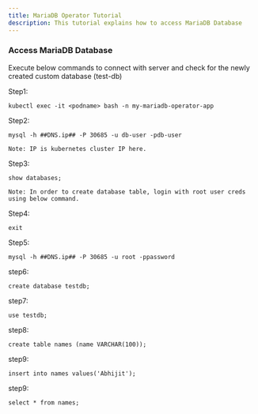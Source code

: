 ```yaml
---
title: MariaDB Operator Tutorial
description: This tutorial explains how to access MariaDB Database
---
```


### Access MariaDB Database 

Execute below commands to connect with server and check for the newly created custom database (test-db)

Step1:

```execute
kubectl exec -it <podname> bash -n my-mariadb-operator-app
```
Step2:

```execute
mysql -h ##DNS.ip## -P 30685 -u db-user -pdb-user
```
```
Note: IP is kubernetes cluster IP here.
```
  
Step3:
```execute
show databases;
```
```
Note: In order to create database table, login with root user creds using below command.
```

Step4:
```execute
exit
```

Step5:
```execute
mysql -h ##DNS.ip## -P 30685 -u root -ppassword
```

step6:
```execute
create database testdb;
```

step7:
```execute
use testdb;
```

step8:
```execute
create table names (name VARCHAR(100));
```

step9:
```execute
insert into names values('Abhijit');
```

step9:
```execute
select * from names;
```
